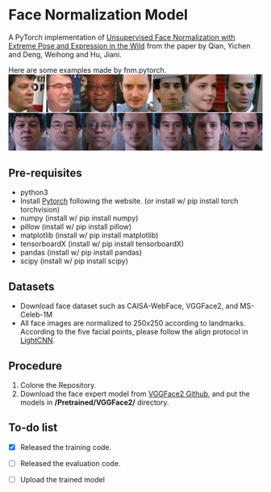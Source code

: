# Face Normalization Model
A PyTorch implementation of [Unsupervised Face Normalization with Extreme Pose and Expression in the Wild](http://openaccess.thecvf.com/content_CVPR_2019/papers/Qian_Unsupervised_Face_Normalization_With_Extreme_Pose_and_Expression_in_the_CVPR_2019_paper.pdf) from the paper by Qian, Yichen and Deng, Weihong and Hu, Jiani.

Here are some examples made by fnm.pytorch.
![Alt text](./imgs/Samples.png)



Pre-requisites
-- 
- python3
- Install [Pytorch](https://pytorch.org/?utm_source=Google&utm_medium=PaidSearch&utm_campaign=%2A%2ALP+-+TM+-+General+-+HV+-+TW&utm_adgroup=Install+PyTorch&utm_keyword=%2Binstall%20%2Bpytorch&utm_offering=AI&utm_Product=PyTorch&gclid=Cj0KCQjw1Iv0BRDaARIsAGTWD1uxAZX565HEO1i5eJJ9OE_mshYp7PJ6JBaVNUqZUln93a37cKlhSjUaAppiEALw_wcB) following the website. (or install w/ pip install torch torchvision)
- numpy (install w/ pip install numpy)
- pillow (install w/ pip install pillow)
- matplotlib (install w/ pip install matplotlib)
- tensorboardX (install w/ pip install tensorboardX)
- pandas (install w/ pip install pandas)
- scipy (install w/ pip install scipy)

Datasets
--
- Download face dataset such as CAISA-WebFace, VGGFace2, and MS-Celeb-1M
- All face images are normalized to 250x250 according to landmarks. According to the five facial points, please follow the align protocol in [LightCNN](https://github.com/AlfredXiangWu/LightCNN).

Procedure 
--
1. Colone the Repository. 
2. Download the face expert model from [VGGFace2 Github](https://github.com/ox-vgg/vgg_face2), and put the models in **/Pretrained/VGGFace2/** directory. 


To-do list
--
- [x] Released the training code. 
- [ ] Released the evaluation code.
- [ ] Upload the trained model

